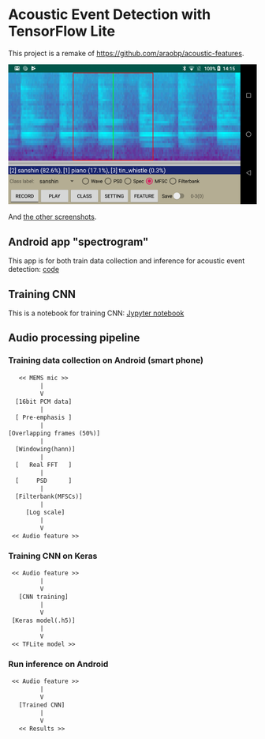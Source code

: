 # Acoustic Event Detection with TensorFlow Lite

This project is a remake of https://github.com/araobp/acoustic-features.

![android_app](./doc/android_app.png)

And [the other screenshots](./SCREENSHOTS.md).

## Android app "spectrogram"

This app is for both train data collection and inference for acoustic event detection: [code](./android)

## Training CNN

This is a notebook for training CNN: [Jypyter notebook](./keras/training.ipynb)

## Audio processing pipeline

### Training data collection on Android (smart phone)

```
   << MEMS mic >>
         |
         V
  [16bit PCM data]
         |
  [ Pre-emphasis ]
         |
[Overlapping frames (50%)]
         |
  [Windowing(hann)]
         |
  [   Real FFT   ]
         |
  [     PSD      ]
         |
  [Filterbank(MFSCs)]
         |
     [Log scale]
         |
         V
 << Audio feature >>

```

### Training CNN on Keras

```
 << Audio feature >>
         |
         V
   [CNN training]
         |
         V
 [Keras model(.h5)]
         |
         V
 << TFLite model >>

```

### Run inference on Android

```
 << Audio feature >>
         |
         V
   [Trained CNN]
         |
         V
   << Results >>
```
